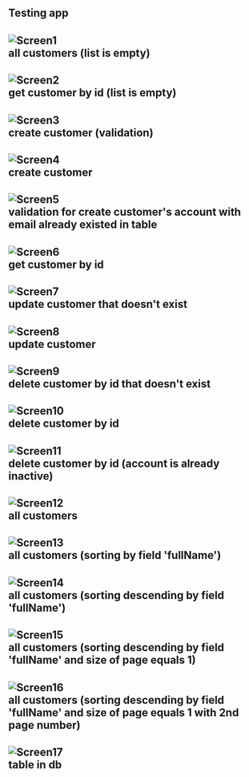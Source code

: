## Testing app

![Screen1](https://github.com/kirinho/TheRavenTechTask/blob/main/images/1.png?raw=true)  
**all customers (list is empty)**  
---
![Screen2](https://github.com/kirinho/TheRavenTechTask/blob/main/images/2.png?raw=true)  
**get customer by id (list is empty)**  
---
![Screen3](https://github.com/kirinho/TheRavenTechTask/blob/main/images/3.png?raw=true)  
**create customer (validation)**  
---
![Screen4](https://github.com/kirinho/TheRavenTechTask/blob/main/images/4.png?raw=true)  
**create customer**
---
![Screen5](https://github.com/kirinho/TheRavenTechTask/blob/main/images/5.png?raw=true)  
**validation for create customer's account with email already existed in table**  
---
![Screen6](https://github.com/kirinho/TheRavenTechTask/blob/main/images/6.png?raw=true)  
**get customer by id**  
---
![Screen7](https://github.com/kirinho/TheRavenTechTask/blob/main/images/7.png?raw=true)  
**update customer that doesn't exist**  
---
![Screen8](https://github.com/kirinho/TheRavenTechTask/blob/main/images/8.png?raw=true)  
**update customer**  
---
![Screen9](https://github.com/kirinho/TheRavenTechTask/blob/main/images/9.png?raw=true)  
**delete customer by id that doesn't exist**  
---
![Screen10](https://github.com/kirinho/TheRavenTechTask/blob/main/images/10.png?raw=true)  
**delete customer by id**
---
![Screen11](https://github.com/kirinho/TheRavenTechTask/blob/main/images/11.png?raw=true)  
**delete customer by id (account is already inactive)**
---
![Screen12](https://github.com/kirinho/TheRavenTechTask/blob/main/images/12.png?raw=true)  
**all customers**  
---
![Screen13](https://github.com/kirinho/TheRavenTechTask/blob/main/images/13.png?raw=true)  
**all customers (sorting by field 'fullName')**  
---
![Screen14](https://github.com/kirinho/TheRavenTechTask/blob/main/images/14.png?raw=true)  
**all customers (sorting descending by field 'fullName')**  
---
![Screen15](https://github.com/kirinho/TheRavenTechTask/blob/main/images/15.png?raw=true)  
**all customers (sorting descending by field 'fullName' and size of page equals 1)**  
---
![Screen16](https://github.com/kirinho/TheRavenTechTask/blob/main/images/16.png?raw=true)  
**all customers (sorting descending by field 'fullName' and size of page equals 1 with 2nd page number)**  
---
![Screen17](https://github.com/kirinho/TheRavenTechTask/blob/main/images/17.png?raw=true)  
**table in db**  
---